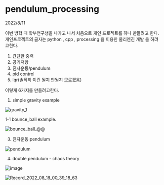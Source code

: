 # pendulum_processing


2022/8/11

이번 방학 때 학부연구생을 나가고 나서 처음으로 개인 프로젝트를 하나 만들려고 한다.
개인프로젝트의 골자는 python , cpp , processing 을 이용한 물리엔진 개발 을 하려고한다.

1. 간단한 중력
2. 공기저항
3. 진자운동/pendulum
4. pid control
5. lqr(솔직히 이건 될지 안될지 모르겠음)


이렇게 6가지를 만들려고한다.

1. simple gravity example

![gravity_1](https://user-images.githubusercontent.com/66929200/184115939-93a720e5-ddd3-48cf-bd9a-7bb8bec651c3.gif)

1-1 bounce_ball example.


![bounce_ball_@@](https://user-images.githubusercontent.com/66929200/184219161-08f6fc10-7eba-4eeb-b6db-950b058ae59c.gif)


3. 진자운동 pendulum

![pendulum](https://user-images.githubusercontent.com/66929200/184544540-bef2d58c-9b0a-4f5a-b674-e6118d4aec54.gif)

4. double pendulum - chaos theory

![image](https://user-images.githubusercontent.com/66929200/185132898-802b2713-af66-465a-a38f-257242e4723c.png)

![Record_2022_08_18_00_39_18_63](https://user-images.githubusercontent.com/66929200/185182630-790fd3d1-5980-4a05-a246-96eb52925122.gif)



